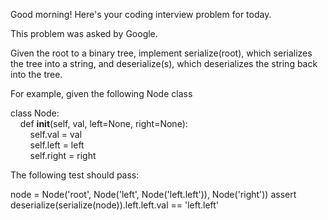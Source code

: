 Good morning! Here's your coding interview problem for today.

This problem was asked by Google.

Given the root to a binary tree, implement serialize(root), which serializes the
tree into a string, and deserialize(s), which deserializes the string back into
the tree.

For example, given the following Node class

class Node:  
    def __init__(self, val, left=None, right=None):  
        self.val = val  
        self.left = left  
        self.right = right  


The following test should pass:

node = Node('root', Node('left', Node('left.left')), Node('right'))
assert deserialize(serialize(node)).left.left.val == 'left.left'



